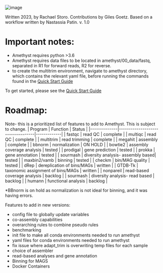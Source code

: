 ![image](https://github.com/rckarns8/amethyst/assets/42095420/f9da1bd9-250e-4607-8512-a125088eabed)


Written 2023, by Rachael Storo. Contributions by Giles Goetz. Based on a workflow written by Nastassia Patin.
v. 1.0
# Important notes:
- Amethyst requires python >3.6 
- Amethyst requires data files to be located in amethyst/00_data/fastq, separated in R1 for forward reads, R2 for reverse.
- to create the multitrim environment, navigate to amethyst directory, which contains the relevant yaml file, before running the commands found in the [Quick Start Guide](https://github.com/rckarns8/amethyst/wiki/0.-Quick-Start-Guide)



To get started, please see the [Quick Start Guide](https://github.com/rckarns8/amethyst/wiki/0.-Quick-Start-Guide)


# Roadmap:
Note- this is a prioritized list of features to add to Amethyst. This is subject to change.
| Program      | Function                          | Status      |
|--------------|-----------------------------------|-------------|
| fastqc       | read QC                           | complete    |
| multiqc      | read QC                           | complete    |
| multitrim    | read trimming                     | complete    |
| megahit      | assembly                          | complete    |
| bbnorm       | normalization                     | ON HOLD     |
| bowtie2      | assembly coverage analysis        | tested      |
| prodigal     | gene prediction                   | tested      |
| prokka       | gene annotation                   | tested      |
| sourmash     | diversity analysis- assembly based| tested      |
| maxbin2/vamb | binning                           | tested      |
| checkm       | bin/MAG quality                   | tested      |
| dRep         | dereplication of bins/MAGs        | written     |
| GTDB-Tk      | taxonomic assignment of bins/MAGs | written     |
| nonpareil    | read-based coverage analysis      | backlog     |
| sourmash     | diversity analysis- read based    | backlog     |
| humann       | functional analysis               | backlog     |


*BBnorm is on hold as normalization is not ideal for binning, and it was having errors.





Features to add in new versions: 
- config file to globally update variables
- co-assembly capabilities
- overarching rules to combine pseudo rules
- benchmarking
- init file to make all conda environments needed to run amethyst
- yaml files for conda environments needed to run amethyst
- fix issue where adapt_trim is overwriting temp files for each sample
- choice of assembler
- read-based analyses and gene annotation
- Binning for MAGS
- Docker Containers 

